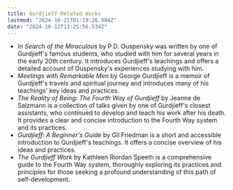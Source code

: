 ```yaml
---
title: Gurdjieff-Related Works
lastmod: "2024-10-21T01:19:26.984Z"
date: "2024-10-12T13:25:56.534Z"
---
```


- _In Search of the Miraculous_ by P.D. Ouspensky was written by one of Gurdjieff's famous students, who studied with him for several years in the early 20th century. It introduces Gurdjieff's teachings and offers a detailed account of Ouspensky's experiences studying with him.
- _Meetings with Remarkable Men_ by George Gurdjieff is a memoir of Gurdjieff's travels and spiritual journey and introduces many of his teachings' key ideas and practices.
- _The Reality of Being: The Fourth Way of Gurdjieff_ by Jeanne de Salzmann is a collection of talks given by one of Gurdjieff's closest assistants, who continued to develop and teach his work after his death. It provides a clear and concise introduction to the Fourth Way system and its practices.
- _Gurdjieff: A Beginner's Guide_ by Gil Friedman is a short and accessible introduction to Gurdjieff's teachings. It offers a concise overview of his ideas and practices.
- _The Gurdjieff Work_ by Kathleen Riordan Speeth is a comprehensive guide to the Fourth Way system, thoroughly exploring its practices and principles for those seeking a profound understanding of this path of self-development.
